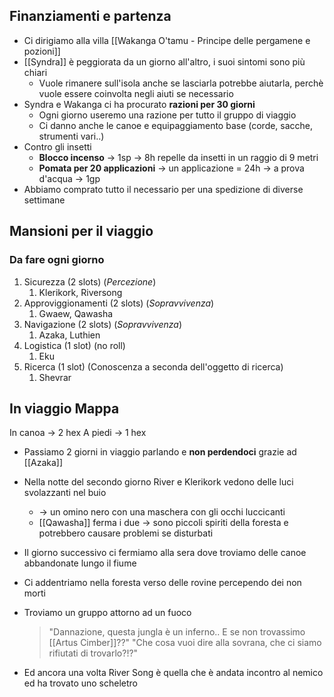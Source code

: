 ## Finanziamenti e partenza
- Ci dirigiamo alla villa [[Wakanga O'tamu - Principe delle pergamene e pozioni]]
- [[Syndra]] è peggiorata da un giorno all'altro, i suoi sintomi sono più chiari
	- Vuole rimanere sull'isola anche se lasciarla potrebbe aiutarla, perchè vuole essere coinvolta negli aiuti se necessario
- Syndra e Wakanga ci ha procurato **razioni per 30 giorni**
	- Ogni giorno useremo una razione per tutto il gruppo di viaggio
	- Ci danno anche le canoe e equipaggiamento base (corde, sacche, strumenti vari..)
- Contro gli insetti
	- **Blocco incenso** -> 1sp -> 8h repelle da insetti in un raggio di 9 metri
	- **Pomata per 20 applicazioni** -> un applicazione = 24h -> a prova d'acqua -> 1gp
- Abbiamo comprato tutto il necessario per una spedizione di diverse settimane

## Mansioni per il viaggio
### Da fare ogni giorno
1. Sicurezza (2 slots) (_Percezione_)
	1. Klerikork, Riversong
2. Approviggionamenti (2 slots) (_Sopravvivenza_)
	1. Gwaew, Qawasha
3. Navigazione (2 slots) (_Sopravvivenza_)
	1. Azaka, Luthien
4. Logistica (1 slot) (no roll)
	1. Eku
5. Ricerca (1 slot) (Conoscenza a seconda dell'oggetto di ricerca)
	1. Shevrar

## In viaggio Mappa
In canoa -> 2 hex
A piedi -> 1 hex


- Passiamo 2 giorni in viaggio parlando e **non perdendoci** grazie ad [[Azaka]]
- Nella notte del secondo giorno River e Klerikork vedono delle luci svolazzanti nel buio 
	- -> un omino nero con una maschera con gli occhi luccicanti
	- [[Qawasha]] ferma i due -> sono piccoli spiriti della foresta e potrebbero causare problemi se disturbati
- Il giorno successivo ci fermiamo alla sera dove troviamo delle canoe abbandonate lungo il fiume
- Ci addentriamo nella foresta verso delle rovine percependo dei non morti
- Troviamo un gruppo attorno ad un fuoco
	> "Dannazione, questa jungla è un inferno.. E se non trovassimo [[Artus Cimber]]??"
	> "Che cosa vuoi dire alla sovrana, che ci siamo rifiutati di trovarlo?!?"

- Ed ancora una volta River Song è quella che è andata incontro al nemico ed ha trovato uno scheletro